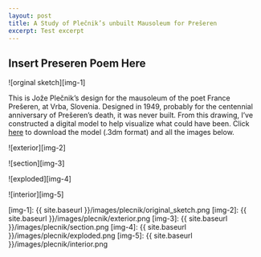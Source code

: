```yaml
---
layout: post
title: A Study of Plečnik’s unbuilt Mausoleum for Prešeren
excerpt: Test excerpt
---
```


## Insert Preseren Poem Here

![orginal sketch][img-1]

This is Jože Plečnik’s design for the mausoleum of the poet France Prešeren, at Vrba, Slovenia. Designed in 1949, probably for the centennial anniversary of Prešeren’s death, it was never built. From this drawing, I’ve constructed a digital model to help visualize what could have been. Click [here][lnk-1] to download the model (.3dm format) and all the images below.

![exterior][img-2]

![section][img-3]

![exploded][img-4]

![interior][img-5]

[lnk-1]: https://drive.google.com/folderview?id=0B3fdHD1DBpRNUkNuV09teUdjZHc&usp=sharing
[img-1]: {{ site.baseurl }}/images/plecnik/original_sketch.png
[img-2]: {{ site.baseurl }}/images/plecnik/exterior.png
[img-3]: {{ site.baseurl }}/images/plecnik/section.png
[img-4]: {{ site.baseurl }}/images/plecnik/exploded.png
[img-5]: {{ site.baseurl }}/images/plecnik/interior.png
